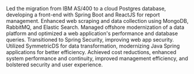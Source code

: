 Led the migration from IBM AS/400 to a cloud Postgres database, developing a front-end with Spring Boot and ReactJS for report management. Enhanced web scraping and data collection using MongoDB, RabbitMQ, and Elastic Search. Managed offshore modernization of a data platform and optimized a web application's performance and database queries. Transitioned to Spring Security, improving web app security. Utilized SymmetricDS for data transformation, modernizing Java Spring applications for better efficiency. Achieved cost reductions, enhanced system performance and continuity, improved management efficiency, and bolstered security and user experience.